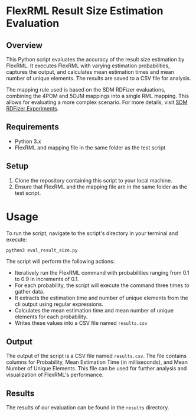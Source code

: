 # FlexRML Result Size Estimation Evaluation

## Overview
This Python script evaluates the accuracy of the result size estimation by FlexRML. It executes FlexRML with varying estimation probabilities, captures the output, and calculates mean estimation times and mean number of unique elements. The results are saved to a CSV file for analysis.

The mapping rule used is based on the SDM RDFizer evaluations, combining the 4POM and 5OJM mappings into a single RML mapping. This allows for evaluating a more complex scenario. For more details, visit [SDM RDFizer Experiments](https://github.com/SDM-TIB/SDM-RDFizer-Experiments/tree/master/cikm2020/experiments/mappings).

## Requirements
- Python 3.x
- FlexRML and mapping file in the same folder as the test script

## Setup

1. Clone the repository containing this script to your local machine.
2. Ensure that FlexRML and the mapping file are in the same folder as the test script.

# Usage 
To run the script, navigate to the script's directory in your terminal and execute:
```bash
python3 eval_result_size.py
```

The script will perform the following actions:

- Iteratively run the FlexRML command with probabilities ranging from 0.1 to 0.9 in increments of 0.1.
- For each probability, the script will execute the command three times to gather data.
- It extracts the estimation time and number of unique elements from the cli output using regular expressions.
- Calculates the mean estimation time and mean number of unique elements for each probability.
- Writes these values into a CSV file named `results.csv`

## Output
The output of the script is a CSV file named `results.csv`. The file contains columns for Probability, Mean Estimation Time (in milliseconds), and Mean Number of Unique Elements. This file can be used for further analysis and visualization of FlexRML's performance.

## Results
The results of our evaluation can be found in the `results` directory.